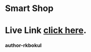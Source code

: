 # Smart Shop

# Live Link [click here](https://smart-watch-shop-rk.netlify.app0000/).


### author-rkbokul
